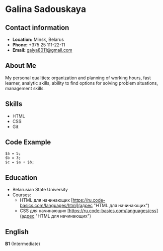 # Galina Sadouskaya

## Contact information
* **Location:** Minsk, Belarus
* **Phone:** +375 25 111-22-11
* **Email:** galya8011@gmail.com

## About Me
My personal qualities: organization and planning of working hours, fast learner, analytic skills, ability to find options for solving problem situations, management skills.

## Skills
* HTML
* CSS
* Git

## Code Example

```
$a = 5; 
$b = 3; 
$c = $a + $b; 
``` 
## Education
* Belarusian State University
* Courses:
  + HTML для начинающих [https://ru.code-basics.com/languages/html](адрес "HTML для начинающих")
  + CSS для начинающих [https://ru.code-basics.com/languages/css](адрес "HTML для начинающих")

## English
**B1** (Intermediate)
